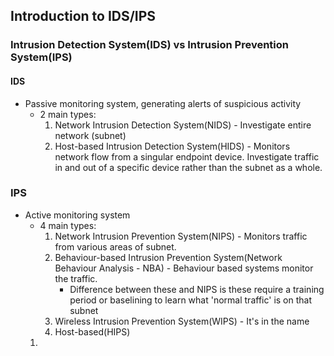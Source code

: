 ## Introduction to IDS/IPS

### Intrusion Detection System(IDS) vs Intrusion Prevention System(IPS)

#### IDS
- Passive monitoring system, generating alerts of suspicious activity
	- 2 main types:
		1. Network Intrusion Detection System(NIDS) - Investigate entire network (subnet)
		2. Host-based Intrusion Detection System(HIDS) - Monitors network flow from a singular endpoint device. Investigate traffic in and out of a specific device rather than the subnet as a whole.

### IPS
- Active monitoring system
	- 4 main types:
		1. Network Intrusion Prevention System(NIPS) - Monitors traffic from various areas of subnet.
		2. Behaviour-based Intrusion Prevention System(Network Behaviour Analysis - NBA) - Behaviour based systems monitor the traffic. 
			- Difference between these and NIPS is these require a training period or baselining to learn what 'normal traffic' is on that subnet
		3. Wireless Intrusion Prevention System(WIPS) - It's in the name
		4. Host-based(HIPS)
	1. 

